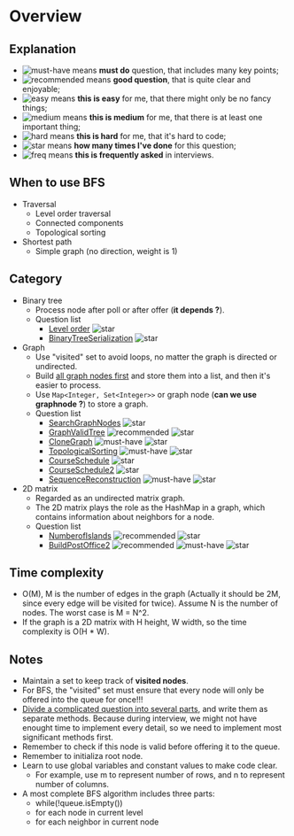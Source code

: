 # Overview

## Explanation

- ![must-have][must-have] means __must do__ question, that includes many key points;
- ![recommended][recommended] means __good question__, that is quite clear and enjoyable;
- ![easy][easy] means __this is easy__ for me, that there might only be no fancy things;
- ![medium][medium] means __this is medium__ for me, that there is at least one important thing;
- ![hard][hard] means __this is hard__ for me, that it's hard to code;
- ![star][star] means __how many times I've done__ for this question;
- ![freq][freq] means __this is frequently asked__ in interviews.

## When to use BFS

- Traversal
  - Level order traversal
  - Connected components
  - Topological sorting
- Shortest path
  - Simple graph (no direction, weight is 1)

## Category

- Binary tree
  - Process node after poll or after offer (__it depends ?__).
  - Question list
    - [Level order](LevelOrderTraversal.md) ![star][star]
    - [BinaryTreeSerialization](BinaryTreeSerialization.md) ![star][star]
- Graph
  - Use "visited" set to avoid loops, no matter the graph is directed or undirected.
  - Build [all graph nodes first](CloneGraph.md) and store them into a list, and then it's easier to process.
  - Use `Map<Integer, Set<Integer>>` or graph node (__can we use graphnode ?__) to store a graph.
  - Question list
    - [SearchGraphNodes](SearchGraphNodes.md) ![star][star]
    - [GraphValidTree](GraphValidTree.md) ![recommended][recommended] ![star][star]
    - [CloneGraph](CloneGraph.md) ![must-have][must-have] ![star][star]
    - [TopologicalSorting](TopologicalSorting.md) ![must-have][must-have] ![star][star]
    - [CourseSchedule](CourseSchedule.md) ![star][star]
    - [CourseSchedule2](CourseSchedule2.md) ![star][star]
    - [SequenceReconstruction](SequenceReconstruction.md) ![must-have][must-have] ![star][star]
- 2D matrix
  - Regarded as an undirected matrix graph.
  - The 2D matrix plays the role as the HashMap in a graph, which contains information about neighbors for a node.
  - Question list
    - [NumberofIslands](NumberofIslands.md) ![recommended][recommended] ![star][star]
    - [BuildPostOffice2](BuildPostOffice2.md) ![recommended][recommended] ![must-have][must-have] ![star][star]

## Time complexity

- O(M), M is the number of edges in the graph (Actually it should be 2M, since every edge will be visited for twice). Assume N is the number of nodes. The worst case is M = N^2.
- If the graph is a 2D matrix with H height, W width, so the time complexity is O(H * W).

## Notes

- Maintain a set to keep track of __visited nodes__.
- For BFS, the "visited" set must ensure that every node will only be offered into the queue for once!!!
- [Divide a complicated question into several parts](CloneGraph.md), and write them as separate methods. Because during interview, we might not have enought time to implement every detail, so we need to implement most significant methods first.
- Remember to check if this node is valid before offering it to the queue.
- Remember to initializa root node.
- Learn to use global variables and constant values to make code clear.
  - For example, use m to represent number of rows, and n to represent number of columns.
- A most complete BFS algorithm includes three parts:
  - while(!queue.isEmpty())
  - for each node in current level
  - for each neighbor in current node

[must-have]: https://jaywcjlove.github.io/sb/ico/min-bibei.svg
[recommended]: https://jaywcjlove.github.io/sb/ico/min-tuijian.svg
[easy]: https://jaywcjlove.github.io/sb/ico/min-free.svg
[medium]: https://jaywcjlove.github.io/sb/ico/min-oss.svg
[hard]: https://jaywcjlove.github.io/sb/ico/min-hot.svg
[freq]: https://jaywcjlove.github.io/sb/ico/min-app-store.svg
[star]: https://jaywcjlove.github.io/sb/star/red.svg
[star0]: https://jaywcjlove.github.io/sb/star/red0.svg
[star1]: https://jaywcjlove.github.io/sb/star/red1.svg
[star2]: https://jaywcjlove.github.io/sb/star/red2.svg
[star3]: https://jaywcjlove.github.io/sb/star/red3.svg
[star4]: https://jaywcjlove.github.io/sb/star/red4.svg
[star5]: https://jaywcjlove.github.io/sb/star/red5.svg